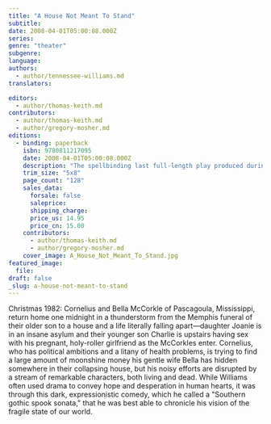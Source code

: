 ```yaml
---
title: "A House Not Meant To Stand"
subtitle:
date: 2008-04-01T05:00:08.000Z
series:
genre: "theater"
subgenre:
language:
authors:
  - author/tennessee-williams.md
translators:

editors:
  - author/thomas-keith.md
contributors:
  - author/thomas-keith.md
  - author/gregory-mosher.md
editions:
  - binding: paperback
    isbn: 9780811217095
    date: 2008-04-01T05:00:08.000Z
    description: "The spellbinding last full-length play produced during the author's lifetime is now published for the first time. "
    trim_size: "5x8"
    page_count: "128"
    sales_data:
      forsale: false
      saleprice:
      shipping_charge:
      price_us: 14.95
      price_cn: 15.00
    contributors:
      - author/thomas-keith.md
      - author/gregory-mosher.md
    cover_image: A_House_Not_Meant_To_Stand.jpg
featured_image:
  file:
draft: false
_slug: a-house-not-meant-to-stand
---
```


Christmas 1982: Cornelius and Bella McCorkle of Pascagoula, Mississippi, return home one midnight in a thunderstorm from the Memphis funeral of their older son to a house and a life literally falling apart—daughter Joanie is in an insane asylum and their younger son Charlie is upstairs having sex with his pregnant, holy-roller girlfriend as the McCorkles enter. Cornelius, who has political ambitions and a litany of health problems, is trying to find a large amount of moonshine money his gentle wife Bella has hidden somewhere in their collapsing house, but his noisy efforts are disrupted by a stream of remarkable characters, both living and dead. While Williams often used drama to convey hope and desperation in human hearts, it was through this dark, expressionistic comedy, which he called a "Southern gothic spook sonata," that he was best able to chronicle his vision of the fragile state of our world.

